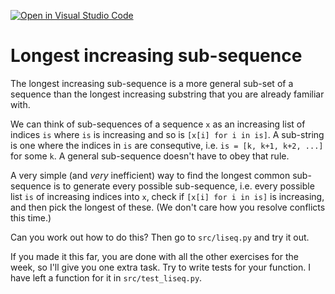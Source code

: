 [![Open in Visual Studio Code](https://classroom.github.com/assets/open-in-vscode-c66648af7eb3fe8bc4f294546bfd86ef473780cde1dea487d3c4ff354943c9ae.svg)](https://classroom.github.com/online_ide?assignment_repo_id=8468075&assignment_repo_type=AssignmentRepo)
# Longest increasing sub-sequence

The longest increasing sub-sequence is a more general sub-set of a sequence than the longest increasing substring that you are already familiar with.

We can think of sub-sequences of a sequence `x` as an increasing list of indices `is` where `is` is increasing and so is `[x[i] for i in is]`. A sub-string is one where the indices in `is` are consequtive, i.e. `is = [k, k+1, k+2, ...]` for some `k`. A general sub-sequence doesn't have to obey that rule.

A very simple (and *very* inefficient) way to find the longest common sub-sequence is to generate every possible sub-sequence, i.e. every possible list `is` of increasing indices into `x`, check if `[x[i] for i in is]` is increasing, and then pick the longest of these. (We don't care how you resolve conflicts this time.)

Can you work out how to do this? Then go to `src/liseq.py` and try it out.

If you made it this far, you are done with all the other exercises for the week, so I'll give you one extra task. Try to write tests for your function. I have left a function for it in `src/test_liseq.py`.
